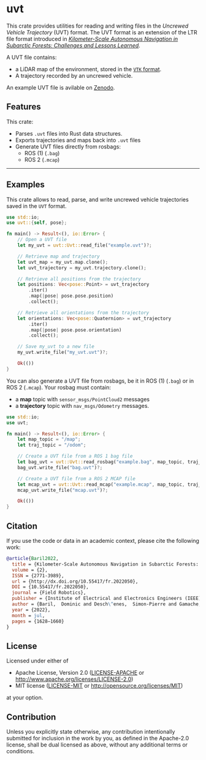 # uvt

This crate provides utilities for reading and writing files in the _Uncrewed Vehicle Trajectory_ (UVT) format.
The UVT format is an extension of the LTR file format introduced in [_Kilometer-Scale Autonomous Navigation in Subarctic Forests: Challenges and Lessons Learned_](https://doi.org/10.55417/fr.2022050).

A UVT file contains:

- a LiDAR map of the environment, stored in the [`VTK` format](https://vtk.org).
- A trajectory recorded by an uncrewed vehicle.

An example UVT file is avilable on [Zenodo](https://doi.org/10.5281/zenodo.16928365).

## Features

This crate:

- Parses `.uvt` files into Rust data structures.
- Exports trajectories and maps back into  `.uvt` files
- Generate UVT files directly from rosbags:
  - ROS (1) (`.bag`)
  - ROS 2 (`.mcap`)

---

## Examples

This crate allows to read, parse, and write uncrewed vehicle trajectories saved in the `UVT` format.

```rs
use std::io;
use uvt::{self, pose};

fn main() -> Result<(), io::Error> {
    // Open a UVT file
    let my_uvt = uvt::Uvt::read_file("example.uvt")?;

    // Retrieve map and trajectory
    let uvt_map = my_uvt.map.clone();
    let uvt_trajectory = my_uvt.trajectory.clone();

    // Retrieve all positions from the trajectory
    let positions: Vec<pose::Point> = uvt_trajectory
        .iter()
        .map(|pose| pose.pose.position)
        .collect();

    // Retrieve all orientations from the trajectory
    let orientations: Vec<pose::Quaternion> = uvt_trajectory
        .iter()
        .map(|pose| pose.pose.orientation)
        .collect();

    // Save my_uvt to a new file
    my_uvt.write_file("my_uvt.uvt")?;

    Ok(())
}
```

You can also generate a UVT file from rosbags, be it in ROS (1) (`.bag`) or in ROS 2 (`.mcap`).
Your rosbag must contain:

- a **map** topic with `sensor_msgs/PointCloud2` messages
- a **trajectory** topic with `nav_msgs/Odometry` messages.

```rust
use std::io;
use uvt;

fn main() -> Result<(), io::Error> {
    let map_topic = "/map";
    let traj_topic = "/odom";

    // Create a UVT file from a ROS 1 bag file
    let bag_uvt = uvt::Uvt::read_rosbag("example.bag", map_topic, traj_topic)?;
    bag_uvt.write_file("bag.uvt")?;

    // Create a UVT file from a ROS 2 MCAP file
    let mcap_uvt = uvt::Uvt::read_mcap("example.mcap", map_topic, traj_topic)?;
    mcap_uvt.write_file("mcap.uvt")?;

    Ok(())
}
```

## Citation

If you use the code or data in an academic context, please cite the following work:

```bibtex
@article{Baril2022,
  title = {Kilometer-Scale Autonomous Navigation in Subarctic Forests: Challenges and Lessons Learned},
  volume = {2},
  ISSN = {2771-3989},
  url = {http://dx.doi.org/10.55417/fr.2022050},
  DOI = {10.55417/fr.2022050},
  journal = {Field Robotics},
  publisher = {Institute of Electrical and Electronics Engineers (IEEE)},
  author = {Baril,  Dominic and Desch\^enes,  Simon-Pierre and Gamache,  Olivier and Vaidis,  Maxime and LaRocque,  Damien and Laconte,  Johann and Kubelka,  Vladimír and Giguère,  Philippe and Pomerleau,  Fran\c{c}ois},
  year = {2022},
  month = jul,
  pages = {1628–1660}
}
```

## License

Licensed under either of

 * Apache License, Version 2.0
   ([LICENSE-APACHE](LICENSE-APACHE) or <http://www.apache.org/licenses/LICENSE-2.0>)
 * MIT license
   ([LICENSE-MIT](LICENSE-MIT) or <http://opensource.org/licenses/MIT>)

at your option.

## Contribution

Unless you explicitly state otherwise, any contribution intentionally submitted
for inclusion in the work by you, as defined in the Apache-2.0 license, shall be
dual licensed as above, without any additional terms or conditions.

